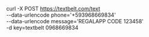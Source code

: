 curl -X POST https://textbelt.com/text \
       --data-urlencode phone='+593968669834' \
       --data-urlencode message='REGALAPP CODE 123458' \
       -d key=textbelt
0968669834
